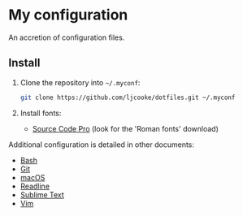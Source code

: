# My configuration

An accretion of configuration files.

## Install

 1. Clone the repository into `~/.myconf`:

    ```sh
    git clone https://github.com/ljcooke/dotfiles.git ~/.myconf
    ```

 1. Install fonts:

    - [Source Code Pro](https://github.com/adobe-fonts/source-code-pro/releases)
      (look for the 'Roman fonts' download)

Additional configuration is detailed in other documents:

  - [Bash](bash/README.md)
  - [Git](git/README.md)
  - [macOS](macos/README.md)
  - [Readline](readline/README.md)
  - [Sublime Text](sublime/README.md)
  - [Vim](vim/README.md)
